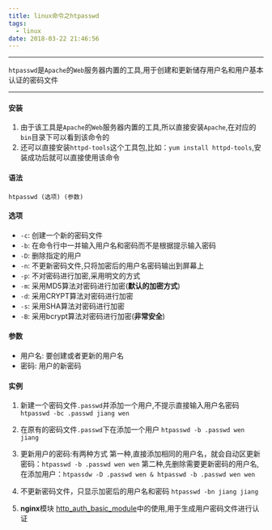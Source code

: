 ```yaml
---
title: linux命令之htpasswd
tags:
  - linux
date: 2018-03-22 21:46:56
---
```


--------------------------------------------------

`htpasswd`是`Apache`的`Web`服务器内置的工具,用于创建和更新储存用户名和用户基本认证的密码文件

-------------------------------------------------
<!--more-->

#### 安装

1. 由于该工具是`Apache`的`Web`服务器内置的工具,所以直接安装`Apache`,在对应的`bin`目录下可以看到该命令的
2. 还可以直接安装`httpd-tools`这个工具包,比如：`yum install httpd-tools`,安装成功后就可以直接使用该命令

#### 语法

`htpasswd (选项) (参数)`

#### 选项

* `-c`: 创建一个新的密码文件
* `-b`: 在命令行中一并输入用户名和密码而不是根据提示输入密码
* `-D`: 删除指定的用户
* `-n`: 不更新密码文件,只将加密后的用户名密码输出到屏幕上
* `-p`: 不对密码进行加密,采用明文的方式
* `-m`: 采用MD5算法对密码进行加密(**默认的加密方式**)
* `-d`: 采用CRYPT算法对密码进行加密
* `-s`: 采用SHA算法对密码进行加密
* `-B`: 采用bcrypt算法对密码进行加密(**非常安全**)

#### 参数

* 用户名: 要创建或者更新的用户名
* 密码: 用户的新密码

#### 实例

1. 新建一个密码文件`.passwd`并添加一个用户,不提示直接输入用户名密码
    `htpasswd -bc .passwd jiang wen`

2. 在原有的密码文件`.passwd`下在添加一个用户
    `htpasswd -b .passwd wen jiang`

3. 更新用户的密码:有两种方式
 第一种,直接添加相同的用户名，就会自动区更新密码：`htpasswd -b .passwd wen wen`
 第二种,先删除需要更新密码的用户名,在添加用户：`htpassdw -D .passwd wen & htpasswd -b .passwd wen wen`

4. 不更新密码文件，只显示加密后的用户名和密码 
    `htpasswd -bn jiang jiang`

5. **nginx**模块 [http_auth_basic_module](http://nginx.org/en/docs/http/ngx_http_auth_basic_module.html)中的使用,用于生成用户密码文件进行认证